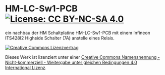# HM-LC-Sw1-PCB       [![License: CC BY-NC-SA 4.0](https://img.shields.io/badge/License-CC%20BY--NC--SA%204.0-lightgrey.svg)](https://creativecommons.org/licenses/by-nc-sa/4.0/) 
ein nachbau der HM Schaltplatine HM-LC-Sw1-PCB mit einem Infineon ITS428I2 Highside Schalter (7A) anstelle eines Relais.


[![Creative Commons Lizenzvertrag](https://i.creativecommons.org/l/by-nc-sa/4.0/88x31.png)](http://creativecommons.org/licenses/by-nc-sa/4.0/)

Dieses Werk ist lizenziert unter einer [Creative Commons Namensnennung - Nicht-kommerziell - Weitergabe unter gleichen Bedingungen 4.0 International Lizenz](http://creativecommons.org/licenses/by-nc-sa/4.0/).
